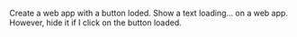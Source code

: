 Create a web app with a button loded. Show a text loading... on a web app. However, hide it if I click on the button loaded.